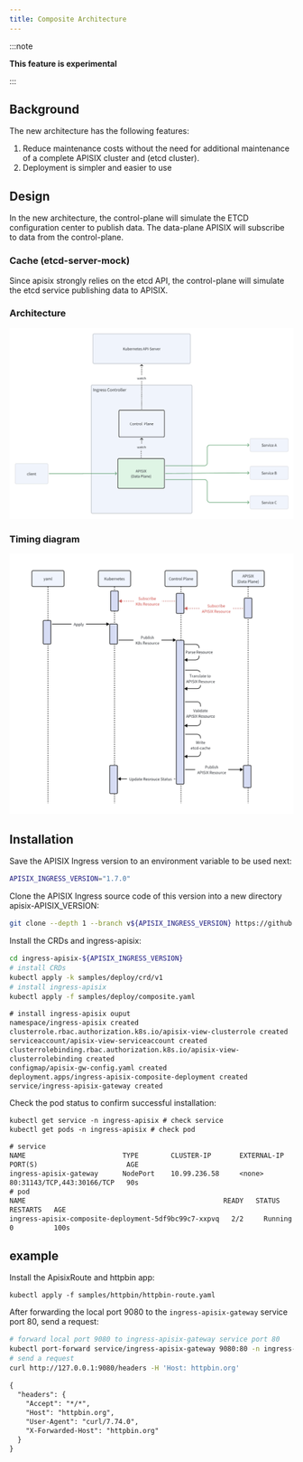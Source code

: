 ```yaml
---
title: Composite Architecture 
---
```


<!--
#
# Licensed to the Apache Software Foundation (ASF) under one or more
# contributor license agreements.  See the NOTICE file distributed with
# this work for additional information regarding copyright ownership.
# The ASF licenses this file to You under the Apache License, Version 2.0
# (the "License"); you may not use this file except in compliance with
# the License.  You may obtain a copy of the License at
#
#     http://www.apache.org/licenses/LICENSE-2.0
#
# Unless required by applicable law or agreed to in writing, software
# distributed under the License is distributed on an "AS IS" BASIS,
# WITHOUT WARRANTIES OR CONDITIONS OF ANY KIND, either express or implied.
# See the License for the specific language governing permissions and
# limitations under the License.
#
-->

:::note

**This feature is experimental**

:::

## Background

The new architecture has the following features:

1. Reduce maintenance costs without the need for additional maintenance of a complete APISIX cluster and (etcd cluster).
2. Deployment is simpler and easier to use

## Design

In the new architecture, the control-plane will simulate the ETCD configuration center to publish data.
The data-plane APISIX will subscribe to data from the control-plane.

### Cache (etcd-server-mock)

Since apisix strongly relies on the etcd API, the control-plane will simulate the etcd service publishing data to APISIX.

### Architecture

![ingress-apisix-composite-architecture.png](../../assets/images/ingress-apisix-composite-architecture.png)

### Timing diagram

![ingress-apisix-new-architecture-timing-diagram.png](../../assets/images/ingress-apisix-new-architecture-timing-diagram.png)

## Installation

Save the APISIX Ingress version to an environment variable to be used next:

```bash
APISIX_INGRESS_VERSION="1.7.0"
```

Clone the APISIX Ingress source code of this version into a new directory apisix-APISIX_VERSION:

```bash
git clone --depth 1 --branch v${APISIX_INGRESS_VERSION} https://github.com/apache/apisix-ingress-controller.git ingress-apisix-${APISIX_INGRESS_VERSION}
```

Install the CRDs and ingress-apisix:

```bash
cd ingress-apisix-${APISIX_INGRESS_VERSION}
# install CRDs
kubectl apply -k samples/deploy/crd/v1
# install ingress-apisix
kubectl apply -f samples/deploy/composite.yaml
```

```shell
# install ingress-apisix ouput
namespace/ingress-apisix created
clusterrole.rbac.authorization.k8s.io/apisix-view-clusterrole created
serviceaccount/apisix-view-serviceaccount created
clusterrolebinding.rbac.authorization.k8s.io/apisix-view-clusterrolebinding created
configmap/apisix-gw-config.yaml created
deployment.apps/ingress-apisix-composite-deployment created
service/ingress-apisix-gateway created
```

Check the pod status to confirm successful installation:

```shell
kubectl get service -n ingress-apisix # check service
kubectl get pods -n ingress-apisix # check pod
```

```shell
# service
NAME                        TYPE        CLUSTER-IP       EXTERNAL-IP   PORT(S)                      AGE
ingress-apisix-gateway      NodePort    10.99.236.58     <none>        80:31143/TCP,443:30166/TCP   90s
# pod
NAME                                                 READY   STATUS    RESTARTS   AGE
ingress-apisix-composite-deployment-5df9bc99c7-xxpvq   2/2     Running   0          100s
```

## example

Install the ApisixRoute and httpbin app:

```shell
kubectl apply -f samples/httpbin/httpbin-route.yaml
```

After forwarding the local port 9080 to the `ingress-apisix-gateway` service port 80, send a request:

```bash
# forward local port 9080 to ingress-apisix-gateway service port 80
kubectl port-forward service/ingress-apisix-gateway 9080:80 -n ingress-apisix &
# send a request
curl http://127.0.0.1:9080/headers -H 'Host: httpbin.org'
```

```shell
{
  "headers": {
    "Accept": "*/*", 
    "Host": "httpbin.org", 
    "User-Agent": "curl/7.74.0", 
    "X-Forwarded-Host": "httpbin.org"
  }
}
```
